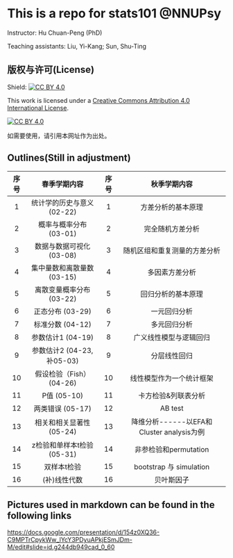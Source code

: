# This is a repo for stats101 @NNUPsy

Instructor: Hu Chuan-Peng (PhD)

Teaching assistants: Liu, Yi-Kang; Sun, Shu-Ting

## 版权与许可(License)

Shield: [![CC BY 4.0](https://img.shields.io/badge/License-CC%20BY%204.0-lightgrey.svg)](http://creativecommons.org/licenses/by/4.0/)

This work is licensed under a [Creative Commons Attribution 4.0 International License](http://creativecommons.org/licenses/by/4.0/).

[![CC BY 4.0](https://i.creativecommons.org/l/by/4.0/88x31.png)](http://creativecommons.org/licenses/by/4.0/)


如需要使用，请引用本网址作为出处。

## Outlines(Still in adjustment)

| 序号 |        春季学期内容        | 序号 |               秋季学期内容                |
|:----------------:|:----------------:|:----------------:|:----------------:|
|  1   | 统计学的历史与意义 (02-22) |  1   |            方差分析的基本原理             |
|  2   |   概率与概率分布 (03-01)   |  2   |             完全随机方差分析              |
|  3   |  数据与数据可视化 (03-08)  |  3   |       随机区组和重复测量的方差分析        |
|  4   | 集中量数和离散量数 (03-15) |  4   |              多因素方差分析               |
|  5   |  离散变量概率分布(03-22)   |  5   |            回归分析的基本原理             |
|  6   |      正态分布 (03-29)      |  6   |               一元回归分析                |
|  7   |      标准分数 (04-12)      |  7   |               多元回归分析                |
|  8   |     参数估计1 (04-19)      |  8   |          广义线性模型与逻辑回归           |
|  9   | 参数估计2 (04-23, 补05-03) |  9   |               分层线性回归                |
|  10  |  假设检验（Fish）(04-26)   |  10  |         线性模型作为一个统计框架          |
|  11  |        P值 (05-10)         |  11  |            卡方检验&列联表分析            |
|  12  |      两类错误 (05-17)      |  12  |                  AB test                  |
|  13  |  相关和相关显著性 (05-24)  |  13  | 降维分析------以EFA和Cluster analysis为例 |
|  14  | z检验和单样本t检验 (05-31) |  14  |           非参检验和permutation           |
|  15  |        双样本t检验         |  15  |          bootstrap 与 simulation          |
|  16  |        (补)线性代数        |  16  |                贝叶斯因子                 |

## Pictures used in markdown can be found in the following links

<https://docs.google.com/presentation/d/154z0XQ36-C9MPTrCpykWw_lYcY3PDyuAPkjESmJDm-M/edit#slide=id.g244db949cad_0_60>
